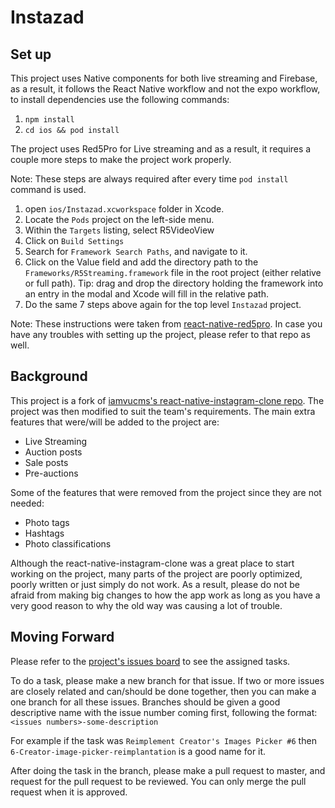 # Instazad
## Set up
This project uses Native components for both live streaming and Firebase, as a result, it follows the React Native workflow and not the expo workflow, to install dependencies use the following commands:
1. `npm install`
2. `cd ios && pod install`

The project uses Red5Pro for Live streaming and as a result, it requires a couple more steps to make the project work properly.

Note: These steps are always required after every time `pod install` command is used.

1. open `ios/Instazad.xcworkspace` folder in Xcode.
3. Locate the `Pods` project on the left-side menu.
4. Within the `Targets` listing, select R5VideoView
5. Click on `Build Settings`
6. Search for `Framework Search Paths`, and navigate to it.
7. Click on the Value field and add the directory path to the `Frameworks/R5Streaming.framework` file in the root project (either relative or full path). Tip: drag and drop the directory holding the framework into an entry in the modal and Xcode will fill in the relative path.
8. Do the same 7 steps above again for the top level `Instazad` project.

Note: These instructions were taken from [react-native-red5pro](https://github.com/red5pro/react-native-red5pro). In case you have any troubles with setting up the project, please refer to that repo as well.

## Background
This project is a fork of [iamvucms's react-native-instagram-clone repo](https://github.com/iamvucms/react-native-instagram-clone). The project was then modified to suit the team's requirements. The main extra features that were/will be added to the project are:

- Live Streaming
- Auction posts
- Sale posts
- Pre-auctions

Some of the features that were removed from the project since they are not needed:

- Photo tags
- Hashtags
- Photo classifications

Although the react-native-instagram-clone was a great place to start working on the project, many parts of the project are poorly optimized, poorly written or just simply do not work. As a result, please do not be afraid from making big changes to how the app work as long as you have a very good reason to why the old way was causing a lot of trouble.

## Moving Forward
Please refer to the [project's issues board](https://github.com/MountBaqer/Instazad/projects/1) to see the assigned tasks.

To do a task, please make a new branch for that issue. If two or more issues are closely related and can/should be done together, then you can make a one branch for all these issues. Branches should be given a good descriptive name with the issue number coming first, following the format: `<issues numbers>-some-description`

For example if the task was `Reimplement Creator's Images Picker #6` then `6-Creator-image-picker-reimplantation` is a good name for it.

After doing the task in the branch, please make a pull request to master, and request for the pull request to be reviewed. You can only merge the pull request when it is approved.